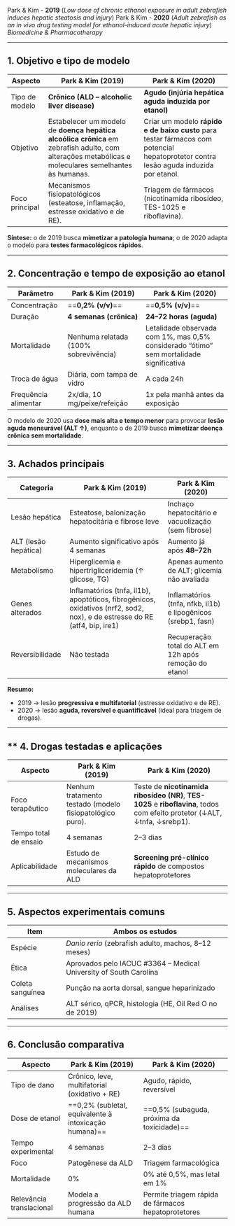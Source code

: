 Park & Kim - **2019** (_Low dose of chronic ethanol exposure in adult zebrafish induces hepatic steatosis and injury_) 
Park & Kim - **2020** (_Adult zebrafish as an in vivo drug testing model for ethanol-induced acute hepatic injury_) 
_Biomedicine & Pharmacotherapy_

---
## **1. Objetivo e tipo de modelo**

| **Aspecto**    | **Park & Kim (2019)**                                                                                                                                | **Park & Kim (2020)**                                                                                                                 |
| -------------- | ---------------------------------------------------------------------------------------------------------------------------------------------------- | ------------------------------------------------------------------------------------------------------------------------------------- |
| Tipo de modelo | **Crônico (ALD – alcoholic liver disease)**                                                                                                          | **Agudo (injúria hepática aguda induzida por etanol)**                                                                                |
| Objetivo       | Estabelecer um modelo de **doença hepática alcoólica crônica** em zebrafish adulto, com alterações metabólicas e moleculares semelhantes às humanas. | Criar um modelo **rápido e de baixo custo** para testar fármacos com potencial hepatoprotetor contra lesão aguda induzida por etanol. |
| Foco principal | Mecanismos fisiopatológicos (esteatose, inflamação, estresse oxidativo e de RE).                                                                     | Triagem de fármacos (nicotinamida ribosídeo, TES-1025 e riboflavina).                                                                 |
**Síntese:** o de 2019 busca **mimetizar a patologia humana**; o de 2020 adapta o modelo para **testes farmacológicos rápidos**.

---

## **2. Concentração e tempo de exposição ao etanol**

| **Parâmetro**        | **Park & Kim (2019)**                 | **Park & Kim (2020)**                                                                   |
| -------------------- | ------------------------------------- | --------------------------------------------------------------------------------------- |
| Concentração         | ==**0,2% (v/v)**==                        | ==**0,5% (v/v)**==                                                                          |
| Duração              | **4 semanas (crônica)**               | **24–72 horas (aguda)**                                                                 |
| Mortalidade          | Nenhuma relatada (100% sobrevivência) | Letalidade observada com 1%, mas 0,5% considerado “ótimo” sem mortalidade significativa |
| Troca de água        | Diária, com tampa de vidro            | A cada 24h                                                                              |
| Frequência alimentar | 2x/dia, 10 mg/peixe/refeição          | 1x pela manhã antes da exposição                                                        |
O modelo de 2020 usa **dose mais alta e tempo menor** para provocar **lesão aguda mensurável (ALT ↑)**, enquanto o de 2019 busca **mimetizar doença crônica sem mortalidade**.

---

## **3. Achados principais**

|**Categoria**|**Park & Kim (2019)**|**Park & Kim (2020)**|
|---|---|---|
|Lesão hepática|Esteatose, balonização hepatocitária e fibrose leve|Inchaço hepatocitário e vacuolização (sem fibrose)|
|ALT (lesão hepática)|Aumento significativo após 4 semanas|Aumento já após **48–72h**|
|Metabolismo|Hiperglicemia e hipertrigliceridemia (↑ glicose, TG)|Apenas aumento de ALT; glicemia não avaliada|
|Genes alterados|Inflamatórios (tnfa, il1b), apoptóticos, fibrogênicos, oxidativos (nrf2, sod2, nox), e de estresse do RE (atf4, bip, ire1)|Inflamatórios (tnfa, nfkb, il1b) e lipogênicos (srebp1, fasn)|
|Reversibilidade|Não testada|Recuperação total do ALT em 12h após remoção do etanol|

**Resumo:**

- 2019 → lesão **progressiva e multifatorial** (estresse oxidativo e de RE).
- 2020 → lesão **aguda, reversível e quantificável** (ideal para triagem de drogas).

---

## ** **4. Drogas testadas e aplicações**

|**Aspecto**|**Park & Kim (2019)**|**Park & Kim (2020)**|
|---|---|---|
|Foco terapêutico|Nenhum tratamento testado (modelo fisiopatológico puro).|Teste de **nicotinamida ribosídeo (NR)**, **TES-1025** e **riboflavina**, todos com efeito protetor (↓ALT, ↓tnfa, ↓srebp1).|
|Tempo total de ensaio|4 semanas|2–3 dias|
|Aplicabilidade|Estudo de mecanismos moleculares da ALD|**Screening pré-clínico rápido** de compostos hepatoprotetores|

---

## **5. Aspectos experimentais comuns**

|**Item**|**Ambos os estudos**|
|---|---|
|Espécie|_Danio rerio_ (zebrafish adulto, machos, 8–12 meses)|
|Ética|Aprovados pelo IACUC #3364 – Medical University of South Carolina|
|Coleta sanguínea|Punção na aorta dorsal, sangue heparinizado|
|Análises|ALT sérico, qPCR, histologia (HE, Oil Red O no de 2019)|

---

## **6. Conclusão comparativa**

| **Aspecto**              | **Park & Kim (2019)**                             | **Park & Kim (2020)**                               |
| ------------------------ | ------------------------------------------------- | --------------------------------------------------- |
| Tipo de dano             | Crônico, leve, multifatorial (oxidativo + RE)     | Agudo, rápido, reversível                           |
| Dose de etanol           | ==0,2% (subletal, equivalente à intoxicação humana)== | ==0,5% (subaguda, próxima da toxicidade)==              |
| Tempo experimental       | 4 semanas                                         | 2–3 dias                                            |
| Foco                     | Patogênese da ALD                                 | Triagem farmacológica                               |
| Mortalidade              | 0%                                                | 0% até 0,5%, mas letal em 1%                        |
| Relevância translacional | Modela a progressão da ALD humana                 | Permite triagem rápida de fármacos hepatoprotetores |

